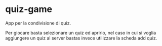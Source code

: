 # quiz-game
App per la condivisione di quiz.

Per giocare basta selezionare un quiz ed aprirlo, nel caso in cui si voglia aggiungere un quiz al server bastas invece utilizzare la scheda add quiz.
